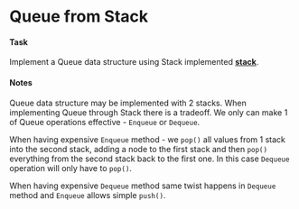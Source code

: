 # Queue from Stack

#### Task
Implement a Queue data structure using Stack implemented [**stack**](/c++/stack_and_queue/stack_linked_list).

#### Notes
Queue data structure may be implemented with 2 stacks. When implementing Queue through Stack there is a tradeoff. We only can make 1 of Queue operations effective - ```Enqueue``` or ```Dequeue```.

When having expensive ```Enqueue``` method - we ```pop()``` all values from 1 stack into the second stack, adding a node to the first stack and then ```pop()``` everything from the second stack back to the first one. In this case ```Dequeue``` operation will only have to ```pop()```.

When having expensive ```Dequeue``` method same twist happens in ```Dequeue``` method and ```Enqueue``` allows simple ```push()```.
